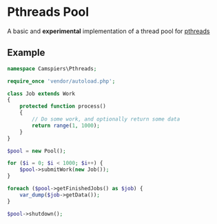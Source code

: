 # Pthreads Pool

A basic and **experimental** implementation of a thread pool for [pthreads](https://github.com/krakjoe/pthreads/)

## Example

```php
namespace Camspiers\Pthreads;

require_once 'vendor/autoload.php';

class Job extends Work
{
    protected function process()
    {
        // Do some work, and optionally return some data
        return range(1, 1000);
    }
}

$pool = new Pool();

for ($i = 0; $i < 1000; $i++) {
    $pool->submitWork(new Job());
}

foreach ($pool->getFinishedJobs() as $job) {
    var_dump($job->getData());
}

$pool->shutdown();
```
